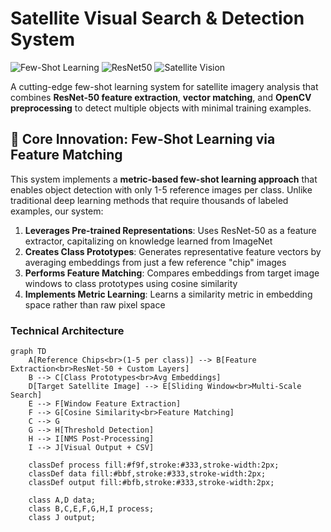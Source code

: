 # Satellite Visual Search & Detection System

![Few-Shot Learning](https://img.shields.io/badge/Few--Shot%20Learning-blue)
![ResNet50](https://img.shields.io/badge/ResNet--50-orange)
![Satellite Vision](https://img.shields.io/badge/Satellite%20Vision-brightgreen)

A cutting-edge few-shot learning system for satellite imagery analysis that combines **ResNet-50 feature extraction**, **vector matching**, and **OpenCV preprocessing** to detect multiple objects with minimal training examples.

## 🚀 Core Innovation: Few-Shot Learning via Feature Matching

This system implements a **metric-based few-shot learning approach** that enables object detection with only 1-5 reference images per class. Unlike traditional deep learning methods that require thousands of labeled examples, our system:

1. **Leverages Pre-trained Representations**: Uses ResNet-50 as a feature extractor, capitalizing on knowledge learned from ImageNet
2. **Creates Class Prototypes**: Generates representative feature vectors by averaging embeddings from just a few reference "chip" images
3. **Performs Feature Matching**: Compares embeddings from target image windows to class prototypes using cosine similarity
4. **Implements Metric Learning**: Learns a similarity metric in embedding space rather than raw pixel space

### Technical Architecture

```mermaid
graph TD
    A[Reference Chips<br>(1-5 per class)] --> B[Feature Extraction<br>ResNet-50 + Custom Layers]
    B --> C[Class Prototypes<br>Avg Embeddings]
    D[Target Satellite Image] --> E[Sliding Window<br>Multi-Scale Search]
    E --> F[Window Feature Extraction]
    F --> G[Cosine Similarity<br>Feature Matching]
    C --> G
    G --> H[Threshold Detection]
    H --> I[NMS Post-Processing]
    I --> J[Visual Output + CSV]
    
    classDef process fill:#f9f,stroke:#333,stroke-width:2px;
    classDef data fill:#bbf,stroke:#333,stroke-width:2px;
    classDef output fill:#bfb,stroke:#333,stroke-width:2px;
    
    class A,D data;
    class B,C,E,F,G,H,I process;
    class J output;
```
